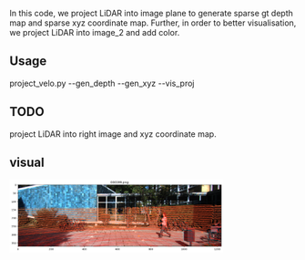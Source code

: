 In this code, we project LiDAR into image plane to generate sparse gt depth map and sparse xyz coordinate map.
Further, in order to better visualisation, we project LiDAR into image_2 and add color.


## Usage
project_velo.py --gen_depth --gen_xyz --vis_proj

## TODO
project LiDAR into right image and xyz coordinate map.

## visual
<img src="save_dir/project_lidar_vis/000199.png" alt="vis" width="375" />    

